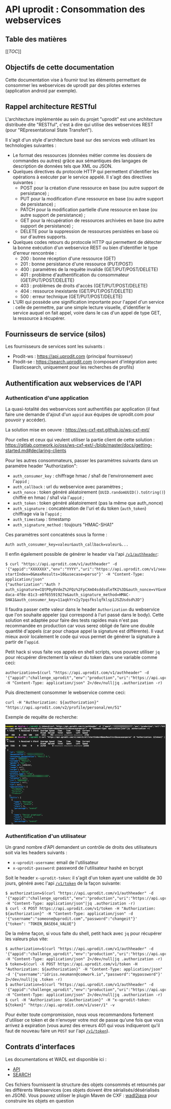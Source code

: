 # API uprodit : Consommation des webservices

## Table des matières

[[_TOC_]]

## Objectifs de cette documentation

Cette documentation vise à fournir tout les éléments permettant de consommer les webservices de uprodit par des pilotes externes (application android par exemple).

## Rappel architecture RESTful

L'architecture implémentée au sein du projet "uprodit" est une architecture distribuée dite "RESTful", c'est à dire qui utilise des webservices REST (pour "REpresentational State Transfert").

Il s'agit d'un style d'architecture basé sur des services web utilisant les technologies suivantes :

* Le format des ressources (données métier comme les dossiers de commandes ou autres) grâce aux sémantiques des langages de description de données tels que XML ou JSON.
* Quelques directives du protocole HTTP qui permettent d'identifier les opérations à exécuter par le service appelé. Il s'agit des directives suivantes :
  * POST pour la création d’une ressource en base (ou autre support de persistance) ;
  * PUT pour la modification d’une ressource en base (ou autre support de persistance) ;
  * PATCH pour la modification partielle d’une ressource en base (ou autre support de persistance) ;
  * GET pour la récupération de ressources archivées en base (ou autre support de persistance) ;
  * DELETE pour la suppression de ressources persistées en base où sur d'autres supports.
* Quelques codes retours du protocole HTTP qui permettent de détecter la bonne exécution d'un webservice REST ou bien d'identifier le type d'erreur rencontrée :
  * 200 : bonne réception d'une ressource (GET)
  * 201 : bonne persistance d'une ressource (PUT/POST)
  * 400 : paramètres de la requête invalide (GET/PUT/POST/DELETE)
  * 401 : problème d'authentification du consommateur (GET/PUT/POST/DELETE)
  * 403 : problèmes de droits d'accès (GET/PUT/POST/DELETE)
  * 404 : ressource inexistante  (GET/PUT/POST/DELETE)
  * 500 : erreur technique (GET/PUT/POST/DELETE)
* L'URI qui possède une signification importante pour l'appel d'un service : celle de permettre, par une simple lecture visuelle, d'identifier le service auquel on fait appel, voire dans le cas d'un appel de type GET, la ressource à récupérer.

## Fournisseurs de service (silos)

Les fournisseurs de services sont les suivants :

* Prodit-ws : https://api.uprodit.com (principal fournisseur)
* Prodit-se : https://search.uprodit.com (composant d'intégration avec Elasticsearch, uniquement pour les recherches de profils)

## Authentification aux webservices de l'API

### Authentication d'une application

La quasi-totalité des webservices sont authentifiés par application (il faut faire une demande d'ajout d'un `appid` aux équipes de uprodit.com pour pouvoir y accéder).

La solution mise en oeuvre : https://ws-cxf-ext.github.io/ws-cxf-ext/

Pour celles et ceux qui veulent utiliser la partie client de cette solution : https://gitlab.comwork.io/oss/ws-cxf-ext/-/blob/master/docs/getting-started.md#declaring-clients

Pour les autres consommateurs, passer les paramètres suivants dans un paramètre header "Authorization":

* `auth_consumer_key` : chiffrage hmac / sha1 de l'environnement avec l'`appid` ;
* `auth_callback` : url du webservice avec paramètres ;
* `auth_nonce` : token généré aléatoirement (`UUID.randomUUID().toString()`) chiffré en hmac / sha1 via l'`appid` ;
* `auth_token` : token généré aléatoirement (pas la même que auth_nonce)
* `auth_signature` : concaténation de l'uri et du token (`auth_token`) chiffrage via la l'`appid` ;
* `auth_timestamp` : timestamp
* `auth_signature_method` : toujours "HMAC-SHA1"

Ces paramètres sont concaténés sous la forme :

```
Auth auth_consumer_key=valeur&auth_callback=valeur&...
```

Il enfin également possible de générer le header via l'api [`/v1/authheader`](https://api.uprodit.com):

```shell
$ curl "https://api.uprodit.com/v1/authheader" -d '{"appid":"XXXXXXX","env":"YYYY","uri":"https://api.uprodit.com/v1/search/all?startIndex=0&maxResults=10&usecase=perso"}' -H "Content-Type: application/json"
{"authorization":"Auth ?auth_signature=CQtP0y0VdeZ%2FQz%2FpCXmO4sddsdleTKI%3D&auth_nonce=vYGxnKbLFPxsdlsdksl8kg9XX%2BPQ6X2c%3D&auth_callback=%2Fv1%2Fsearch%2Fall&auth_timestamp=1638971145860&auth_token=0c5bdc20-daca-4f8e-81c3-e0f65591927e&auth_signature_method=HMAC-SHA1&auth_consumer_key=11aqkYrxIy7pqsfkslqfklsp1JSZUsdsd%3D"}
```

Il faudra passer cette valeur dans le header `Authorization` du webservice que l'on souhaite appeler (qui correspond à l'uri passé dans le body). Cette solution est adaptée pour faire des tests rapides mais n'est pas recommandée en production car vous serez obligé de faire une double quantité d'appels (car pour chaque appel la signature est différente). Il vaut mieux avoir localement le code qui vous permet de générer la signature à partir de l'`appid`.

Petit hack si vous faite vos appels en shell scripts, vous pouvez utiliser `jq` pour récupérer directement la valeur du token dans une variable comme ceci:

```shell
authorization=$(curl "https://api.uprodit.com/v1/authheader" -d '{"appid":"challenge_uprodit","env":"production","uri":"https://api.uprodit.com/v2/profile/personal/en/51"}' -H "Content-Type: application/json" 2>/dev/null|jq .authorization -r)
```

Puis directement consommer le webservice comme ceci:

```shell
curl -H "Authorization: ${authorization}" "https://api.uprodit.com/v2/profile/personal/en/51"
```

Exemple de requête de recherche:

![curl_api](./img/curl_api.png)

### Authentification d'un utilisateur

Un grand nombre d'API demandent un contrôle de droits des utilisateurs soit via les headers suivants :

* `x-uprodit-username`: email de l'utilisateur
* `x-uprodit-password`: password de l'utilisateur hashé en bcrypt

Soit le header `x-uprodit-token`: il s'agit d'un token ayant une validité de 30 jours, généré avec l'api [`/v1/token`](https://api.uprodit.com) de la façon suivante:

```shell
$ authorization=$(curl "https://api.uprodit.com/v1/authheader" -d '{"appid":"challenge_uprodit","env":"production","uri":"https://api.uprodit.com/v1/token"}' -H "Content-Type: application/json"|jq .authorization -r)
$ curl -X POST https://api.uprodit.com/v1/token -H "Authorization: ${authorization}" -H "Content-Type: application/json" -d '{"username":"someone@uprodit.com","password":"changeit"}'
{"token": "TOKEN_BASE64_VALUE"}
```

De la même façon, si vous faite du shell, petit hack avec `jq` pour récupérer les valeurs plus vite:

```shell
$ authorization=$(curl "https://api.uprodit.com/v1/authheader" -d '{"appid":"challenge_uprodit","env":"production","uri":"https://api.uprodit.com/v1/token"}' -H "Content-Type: application/json" 2>/dev/null|jq .authorization -r)
$ token=$(curl -X POST https://api.uprodit.com/v1/token -H "Authorization: ${authorization}" -H "Content-Type: application/json" -d '{"username":"idriss.neumann@comwork.io","password":"mypassword"}' 2>/dev/null|jq .token -r)
$ authorization=$(curl "https://api.uprodit.com/v1/authheader" -d '{"appid":"challenge_uprodit","env":"production","uri":"https://api.uprodit.com/v1/user/1"}' -H "Content-Type: application/json" 2>/dev/null|jq .authorization -r)
$ curl -H "Authorization: ${authorization}" -H "x-uprodit-token: ${token}" "https://api.uprodit.com/v1/user/1" -v
```

Pour éviter toute compromission, nous vous recommandons fortement d'utiliser ce token et de n'envoyer votre mot de passe qu'une fois que vous arrivez à expiration (vous aurez des erreurs 401 qui vous indiqueront qu'il faut de nouveau faire un `POST` sur l'api [`/v1/token`](https://api.uprodit.com)).

## Contrats d'interfaces

Les documentations et WADL est disponible ici : 
* [API](https://api.uprodit.com)
* [SEARCH](https://search.uprodit.com)

Ces fichiers fournissent la structure des objets consommés et retournés par les différents Webservices (ces objets doivent être sérialisés/désérialisés en JSON).
Vous pouvez utiliser le plugin Maven de CXF : [wadl2java](http://cxf.apache.org/docs/jaxrs-services-description.html#JAXRSServicesDescription-wadl2javaMavenplugin) pour construire les objets en question
